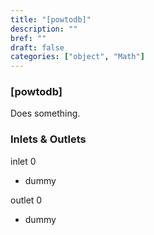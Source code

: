 ```yaml
---
title: "[powtodb]"
description: ""
bref: ""
draft: false
categories: ["object", "Math"]
---
```


### [powtodb]

Does something.

### Inlets & Outlets

inlet 0

 - dummy

outlet 0

 - dummy
 
